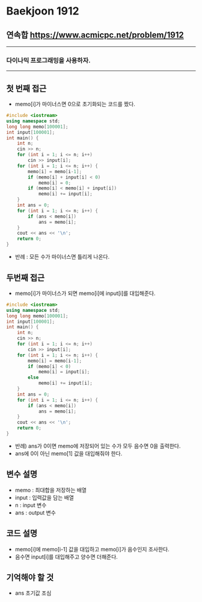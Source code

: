 Baekjoon 1912
=============
연속합  <https://www.acmicpc.net/problem/1912>
---------------
- - -
### 다이나믹 프로그래밍을 사용하자.
- - -
## 첫 번째 접근
- memo[i]가 마이너스면 0으로 초기화되는 코드를 짰다.
~~~cpp
#include <iostream>
using namespace std;
long long memo[100001];
int input[100001];
int main() {
	int n;
	cin >> n;
	for (int i = 1; i <= n; i++)
		cin >> input[i];
	for (int i = 1; i <= n; i++) {
		memo[i] = memo[i-1];
		if (memo[i] + input[i] < 0)
			memo[i] = 0;
		if (memo[i] < memo[i] + input[i])
			memo[i] += input[i];
	}
	int ans = 0;
	for (int i = 1; i <= n; i++) {
		if (ans < memo[i])
			ans = memo[i];
	}
	cout << ans << '\n';
	return 0;
}
~~~
- 반례 : 모든 수가 마이너스면 틀리게 나온다.
## 두번째 접근
- memo[i]가 마이너스가 되면 memo[i]에 input[i]를 대입해준다.
~~~cpp
#include <iostream>
using namespace std;
long long memo[100001];
int input[100001];
int main() {
	int n;
	cin >> n;
	for (int i = 1; i <= n; i++)
		cin >> input[i];
	for (int i = 1; i <= n; i++) {
		memo[i] = memo[i-1];
		if (memo[i] < 0)
			memo[i] = input[i];
		else
			memo[i] += input[i];
	}
	int ans = 0;
	for (int i = 1; i <= n; i++) {
		if (ans < memo[i])
			ans = memo[i];
	}
	cout << ans << '\n';
	return 0;
}
~~~
- 반례) ans가 0이면 memo에 저장되어 있는 수가 모두 음수면 0을 출력한다.
- ans에 0이 아닌 memo[1] 값을 대입해줘야 한다.
## 변수 설명
- memo : 최대합을 저장하는 배열
- input : 입력값을 담는 배열
- n : input 변수
- ans : output 변수
## 코드 설명
- memo[i]에 memo[i-1] 값을 대입하고 memo[i]가 음수인지 조사한다.
- 음수면 input[i]를 대입해주고 양수면 더해준다.
## 기억해야 할 것
- ans 초기값 조심
